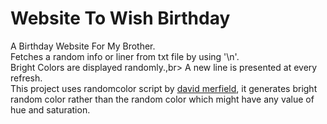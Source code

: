 # Website To Wish Birthday
A Birthday Website For My Brother.<br>
Fetches a random info or liner from txt file by using '\n'.<br>
Bright Colors are displayed randomly.,br>
A new line is presented at every refresh.<br>
This project uses randomcolor script by <a href="https://github.com/davidmerfield/randomColor">david merfield</a>, it generates bright random color rather than the random color which might have any value of hue and saturation.
